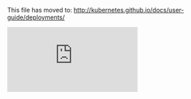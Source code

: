 <!-- BEGIN MUNGE: UNVERSIONED_WARNING -->


<!-- END MUNGE: UNVERSIONED_WARNING -->

This file has moved to: http://kubernetes.github.io/docs/user-guide/deployments/




<!-- BEGIN MUNGE: IS_VERSIONED -->
<!-- TAG IS_VERSIONED -->
<!-- END MUNGE: IS_VERSIONED -->


<!-- BEGIN MUNGE: GENERATED_ANALYTICS -->
[![Analytics](https://kubernetes-site.appspot.com/UA-36037335-10/GitHub/docs/user-guide/deployments.md?pixel)]()
<!-- END MUNGE: GENERATED_ANALYTICS -->
